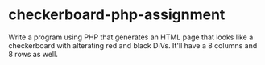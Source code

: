 # checkerboard-php-assignment

Write a program using PHP that generates an HTML page that looks like a checkerboard with alterating red and black DIVs. It'll have a 8 columns and 8 rows as well.
